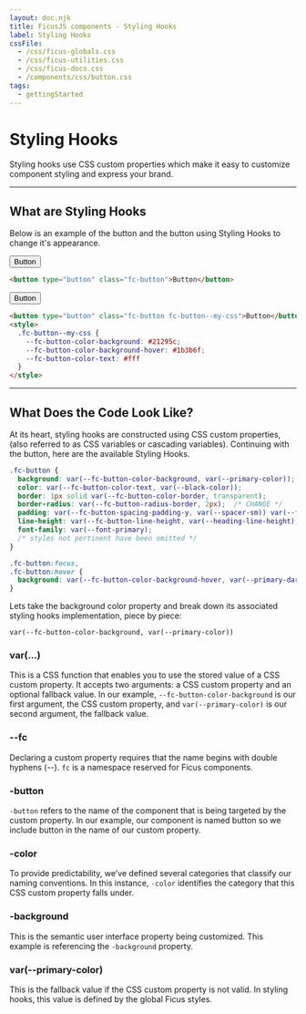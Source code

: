 ```yaml
---
layout: doc.njk
title: FicusJS components - Styling Hooks
label: Styling Hooks
cssFile:
  - /css/ficus-globals.css
  - /css/ficus-utilities.css
  - /css/ficus-docs.css
  - /components/css/button.css
tags:
  - gettingStarted
---
```

# Styling Hooks

Styling hooks use CSS custom properties which make it easy to customize component styling and express your brand.

---

## What are Styling Hooks

Below is an example of the button and the button using Styling Hooks to change it's appearance. 

<div class="fd-component-container">
  <button type="button" class="fc-button">Button</button>
</div>

```html
<button type="button" class="fc-button">Button</button>
```

<div class="fd-component-container">
  <button type="button" class="fc-button fc-button--my-css">Button</button>
  <style>
    .fc-button--my-css {
      --fc-button-color-background: #21295c;
      --fc-button-color-background-hover: #1b3b6f;
      --fc-button-color-text: #fff
    }
  </style>
</div>

```html
<button type="button" class="fc-button fc-button--my-css">Button</button>
<style>
  .fc-button--my-css {
    --fc-button-color-background: #21295c;
    --fc-button-color-background-hover: #1b3b6f;
    --fc-button-color-text: #fff
  }
</style>
```

---

## What Does the Code Look Like?

At its heart, styling hooks are constructed using CSS custom properties, (also referred to as CSS variables or cascading variables). Continuing with the button, here are the available Styling Hooks. 

```css
.fc-button {
  background: var(--fc-button-color-background, var(--primary-color));
  color: var(--fc-button-color-text, var(--black-color));
  border: 1px solid var(--fc-button-color-border, transparent);
  border-radius: var(--fc-button-radius-border, 2px);  /* CHANGE */
  padding: var(--fc-button-spacing-padding-y, var(--spacer-sm)) var(--fc-button-spacing-padding-x, var(--spacer-md));
  line-height: var(--fc-button-line-height, var(--heading-line-height));
  font-family: var(--font-primary);
  /* styles not pertinent have been omitted */
}

.fc-button:focus,
.fc-button:hover {
  background: var(--fc-button-color-background-hover, var(--primary-dark-color));
}
```

Lets take the background color property and break down its associated styling hooks implementation, piece by piece:

`var(--fc-button-color-background, var(--primary-color))`

### var(…)

This is a CSS function that enables you to use the stored value of a CSS custom property. It accepts two arguments: a CSS custom property and an optional fallback value. In our example, `--fc-button-color-background` is our first argument, the CSS custom property, and `var(--primary-color)` is our second argument, the fallback value.

### --fc

Declaring a custom property requires that the name begins with double hyphens (--). `fc` is a namespace reserved for Ficus components.

### -button

`-button` refers to the name of the component that is being targeted by the custom property. In our example, our component is named button so we include button in the name of our custom property.

### -color

To provide predictability, we’ve defined several categories that classify our naming conventions. In this instance, `-color` identifies the category that this CSS custom property falls under.

### -background

This is the semantic user interface property being customized. This example is referencing the `-background` property.

### var(--primary-color)

This is the fallback value if the CSS custom property is not valid. In styling hooks, this value is defined by the global Ficus styles.
